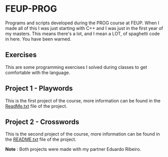# FEUP-PROG
Programs and scripts developed during the PROG course at FEUP. 
When I made all of this I was just starting with C++ and I was just in the first year of my masters. This means there's a lot, and I mean a LOT, of spaghetti code in here. You have been warned. 

## Exercises
This are some programming exercises I solved during classes to get comfortable with the language. 

## Project 1 - Playwords
This is the first project of the course, more information can be found in the [ReadMe.txt](https://github.com/leonardofmoura/FEUP-PROG/blob/master/Project%201%20-%20Playwords/ReadMe.txt) file of the project.

## Project 2 - Crosswords
This is the second project of the course, more information can be found in the [README.txt](https://github.com/leonardofmoura/FEUP-PROG/blob/master/Project%202%20-%20Crosswords/README.txt) file of the project.


**Note** : Both projects were made with my partner Eduardo Ribeiro.
